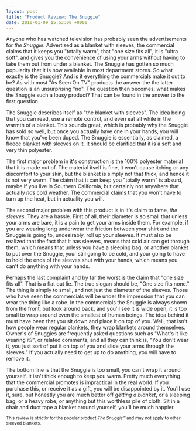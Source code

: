 ```yaml
---
layout: post
title: "Product Review: The Snuggie"
date: 2010-01-09 15:53:00 +0000
---
```

Anyone who has watched television has probably seen the advertisements for <i>the Snuggie</i>. Advertised as a blanket with sleeves, the commercial claims that it keeps you "totally warm", that "one size fits all", it is "ultra soft", and gives you the convenience of using your arms without having to take them out from under a blanket. The Snuggie has gotten so much popularity that it is now available in most department stores. So what exactly is the Snuggie? And is it everything the commercials make it out to be? As with most "As Seen On TV" products the answer the the latter question is an unsurprising "no". The question then becomes, what makes the Snuggie such a lousy product? That can be found in the answer to the first question.

The Snuggie describes itself as "the blanket with sleeves". The idea being that you can read, use a remote control, and even eat all while in the warmth of a blanket. This sounds great, which is probably why the Snuggie has sold so well, but once you actually have one in your hands, you will know that you've been duped. The Snuggie is essentially, as claimed, a fleece blanket with sleeves on it. It should be clarified that it is a soft and very thin polyester.

The first major problem in it's construction is the 100% polyester material that it is made out of. The material itself is fine, it won't cause itching or any discomfort to your skin, but the blanket is simply not that thick, and hence it is not very warm. The claim that it can keep you "totally warm" is absurd, maybe if you live in Southern California, but certainly not anywhere that actually <i>has</i> cold weather. The commercial claims that you won't have to turn up the heat, but in actuality you will.

The second major problem with this product is in it's claim to fame, <i>the sleeves</i>. They are a hassle. First of all, their diameter is so small that unless your arms are bare, it is a pain to get your arms inside them. For example, if you are wearing long underwear the friction between your shirt and the Snuggie is going to, undesirably, roll up your sleeves. It must also be realized that the fact that it has sleeves, means that cold air can get through them, which means that unless you have a sleeping bag, or another blanket to put over the Snuggie, your still going to be cold, and your going to have to hold the ends of the sleeves shut with your hands, which means you can't do anything with your hands.

Perhaps the last complaint and by far the worst is the claim that "one size fits all". That is a flat out lie. The true slogan should be, "One size fits none." The thing is simply to small, and not just the diameter of the sleeves. Those who have seen the commercials will be under the impression that you can wear the thing like a robe. In the commercials the Snuggie is always shown from the front, but look around back, and you'll see it is wide open, it is too small to wrap around even the smallest of human beings. The idea behind it must have been that you sit down and place it on top of you. Well, that isn't how people wear regular blankets, they wrap blankets around themselves. Owner's of Snuggies are frequently asked questions such as "What's it like wearing it?", or related comments, and all they can think is, "You don't wear it, you just sort of put it on top of you and slide your arms through the sleeves." If you actually need to get up to do anything, you will have to remove it.

The bottom line is that the Snuggie is too small, you can't wrap it around yourself. It isn't thick enough to keep you warm. Pretty much everything that the commercial promotes is impractical in the real world. If you purchase this, or receive it as a gift, you will be disappointed by it. You'll use it, sure, but honestly you are much better off <i>getting a blanket</i>, or a sleeping bag, or a heavy robe, or anything but this worthless pile of cloth. Sit in a chair and duct tape a blanket around yourself, you'll be much happier.

<small>This review is strictly for the popular product <i>The Snuggie™</i> and may not apply to other sleeved blankets.</small>

